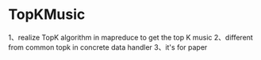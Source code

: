 # TopKMusic
1、realize TopK algorithm in mapreduce to get the top K music
2、different from common topk in concrete data handler
3、it's for paper

